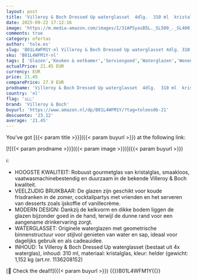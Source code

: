 ```yaml
---
layout: post
title: 'Villeroy & Boch Dressed Up waterglasset  4dlg.  310 ml  kristalglas  geschikt voor de vaatwasser'
date: 2025-09-22 17:12:16
image: 'https://m.media-amazon.com/images/I/31APSyasB5L._SL500_._SL400_.jpg'
comments: true
category: ofertas
author: 'tole.es'
slug: 'B01L4WFM1Y-nl Villeroy & Boch Dressed Up waterglasset 4dlg. 310 ml...'
sku: 'B01L4WFM1Y-nl'
tags: [ 'Glazen','Keuken & eetkamer','Serviesgoed','Waterglazen','Wonen & keuken','villeroy & boch','🇳🇱', ]
actualPrice: 21.45 EUR
currency: EUR
price: 21.45
comparePrice: 27.9 EUR
prodname: 'Villeroy & Boch Dressed Up waterglasset  4dlg.  310 ml  kristalglas  geschikt voor de vaatwasser'
country: 'nl'
flag: '🇳🇱'
brand: 'Villeroy & Boch'
buyurl: 'https://www.amazon.nl/dp/B01L4WFM1Y/?tag=tolees0b-21'
descuento: '23.12'
average: '21.45'
---
```


You've got [{{< param title >}}]({{< param buyurl >}}) at the following link:

[![{{< param prodname >}}]({{< param image >}})]({{< param buyurl >}})

ℹ️:

- HOOGSTE KWALITEIT: Robuust gourmetglas van kristalglas, smaakloos, vaatwasmachinebestendig en duurzaam in de bekende Villeroy & Boch kwaliteit.
- VEELZIJDIG BRUIKBAAR: De glazen zijn geschikt voor koude frisdranken in de zomer, cocktailpartys met vrienden en het serveren van desserts zoals ijskoffie of vanillecrème.
- MODERN DESIGN: Dankzij de kelkvorm en dikke bodem liggen de glazen bijzonder goed in de hand, terwijl de dunne rand voor een aangename drinkervaring zorgt.
- WATERGLASSET: Originele waterglazen met geometrische binnenstructuur voor stijlvol genieten van water en sap, ideaal voor dagelijks gebruik en als cadeauidee.
- INHOUD: 1x Villeroy & Boch Dressed Up waterglasset (bestaat uit 4x waterglas), inhoud: 310 ml, materiaal: kristalglas, kleur: helder (gewicht: 1,152 kg (art.nr. 1136208152)

[🛒 Check the deal!!]({{< param buyurl >}})
{{<world>}}B01L4WFM1Y{{</world>}}
